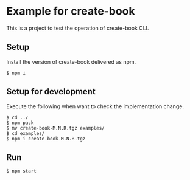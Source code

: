 # Example for create-book

This is a project to test the operation of create-book CLI.

## Setup

Install the version of create-book delivered as npm.

```
$ npm i
```

## Setup for development

Execute the following when want to check the implementation change.

```
$ cd ../
$ npm pack
$ mv create-book-M.N.R.tgz examples/
$ cd examples/
$ npm i create-book-M.N.R.tgz
```

## Run

```
$ npm start
```
